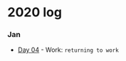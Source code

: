# 2020 log

### Jan
- [Day 04](https://github.com/kvnol/dailylog/blob/master/2020/log/04-01-2020.md) - Work: `returning to work`
